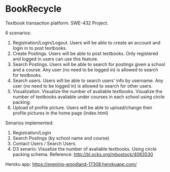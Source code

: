 # BookRecycle
Textbook transaction platform. SWE-432 Project. 

6 scenarios:
1. Registration/Login/Logout. Users will be able to create an account and login in to post textbooks.
2. Create Postings. Users will be able to post textbooks. Only registered and logged in users can use this feature.
3. Search Postings. Users will be able to search for postings given a school and a course. Any user (no need to be logged in) is allowed to search for textbooks. 
4. Search users. Users will be able to search users' info by username. Any user (no need to be logged in) is allowed to search for other users.
5. Visualization. Visualize the number of avaliable textbooks. Visualize the number of textbooks avaliable under courses in each school using circle packing.
6. Upload of profile picture. Users will be able to upload/change their profile pictures in the home page (index.html)



Senarios implemented:
1. Registration/Login
2. Search Postings (by school name and course)
3. Contact Users / Search Users. 
4. D3 senario: Visualize the number of avaliable textbooks. Using circle packing schema. Reference: http://bl.ocks.org/mbostock/4063530


Heroku app: https://evening-woodland-17308.herokuapp.com/